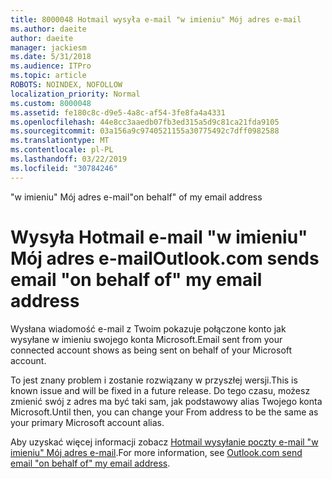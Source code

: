 ```yaml
---
title: 8000048 Hotmail wysyła e-mail "w imieniu" Mój adres e-mail
ms.author: daeite
author: daeite
manager: jackiesm
ms.date: 5/31/2018
ms.audience: ITPro
ms.topic: article
ROBOTS: NOINDEX, NOFOLLOW
localization_priority: Normal
ms.custom: 8000048
ms.assetid: fe180c8c-d9e5-4a8c-af54-3fe8fa4a4331
ms.openlocfilehash: 44e8cc3aaedb07fb3ed315a5d9c81ca21fda9105
ms.sourcegitcommit: 03a156a9c9740521155a30775492c7dff0982588
ms.translationtype: MT
ms.contentlocale: pl-PL
ms.lasthandoff: 03/22/2019
ms.locfileid: "30784246"
---
```

<span data-ttu-id="97c3c-102">"w imieniu" Mój adres e-mail</span><span class="sxs-lookup"><span data-stu-id="97c3c-102">"on behalf" of my email address</span></span>

# <a name="outlookcom-sends-email-on-behalf-of-my-email-address"></a><span data-ttu-id="97c3c-103">Wysyła Hotmail e-mail "w imieniu" Mój adres e-mail</span><span class="sxs-lookup"><span data-stu-id="97c3c-103">Outlook.com sends email "on behalf of" my email address</span></span>

<span data-ttu-id="97c3c-104">Wysłana wiadomość e-mail z Twoim pokazuje połączone konto jak wysyłane w imieniu swojego konta Microsoft.</span><span class="sxs-lookup"><span data-stu-id="97c3c-104">Email sent from your connected account shows as being sent on behalf of your Microsoft account.</span></span>
  
<span data-ttu-id="97c3c-105">To jest znany problem i zostanie rozwiązany w przyszłej wersji.</span><span class="sxs-lookup"><span data-stu-id="97c3c-105">This is known issue and will be fixed in a future release.</span></span> <span data-ttu-id="97c3c-106">Do tego czasu, możesz zmienić swój z adres ma być taki sam, jak podstawowy alias Twojego konta Microsoft.</span><span class="sxs-lookup"><span data-stu-id="97c3c-106">Until then, you can change your From address to be the same as your primary Microsoft account alias.</span></span>
  
<span data-ttu-id="97c3c-107">Aby uzyskać więcej informacji zobacz [Hotmail wysyłanie poczty e-mail "w imieniu" Mój adres e-mail](https://go.microsoft.com/fwlink/p/?linkid=2001600&amp;clcid=0x409).</span><span class="sxs-lookup"><span data-stu-id="97c3c-107">For more information, see [Outlook.com send email "on behalf of" my email address](https://go.microsoft.com/fwlink/p/?linkid=2001600&amp;clcid=0x409).</span></span>
  

